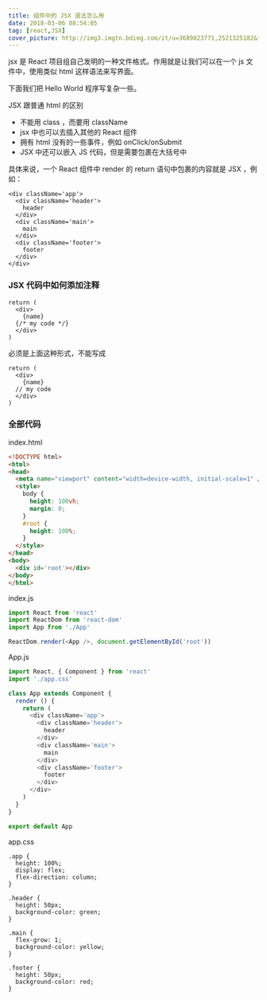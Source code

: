 ```yaml
---
title: 组件中的 JSX 语法怎么用
date: 2018-03-06 08:54:05
tag: [react,JSX]
cover_picture: http://img3.imgtn.bdimg.com/it/u=3689823771,2521325182&fm=27&gp=0.jpg
---
```


jsx 是 React 项目组自己发明的一种文件格式。作用就是让我们可以在一个 js 文件中，使用类似 html 这样语法来写界面。

下面我们把 Hello World 程序写复杂一些。

JSX 跟普通 html 的区别

- 不能用 class ，而要用 className
- jsx 中也可以去插入其他的 React 组件
- 拥有 html 没有的一些事件，例如 onClick/onSubmit
- JSX 中还可以嵌入 JS 代码，但是需要包裹在大括号中

具体来说，一个 React 组件中 render 的 return 语句中包裹的内容就是 JSX ，例如：
```
<div className='app'>
  <div className='header'>
    header
  </div>
  <div className='main'>
    main
  </div>
  <div className='footer'>
    footer
  </div>
</div>
```
### JSX 代码中如何添加注释
```
return (
  <div>
    {name}
  {/* my code */}
  </div>
)
```
必须是上面这种形式，不能写成
```
return (
  <div>
    {name}
  // my code
  </div>
)
```

### 全部代码

index.html
```html
<!DOCTYPE html>
<html>
<head>
  <meta name="viewport" content="width=device-width, initial-scale=1" />
  <style>
    body {
      height: 100vh;
      margin: 0;
    }
    #root {
      height: 100%;
    }
  </style>
</head>
<body>
  <div id='root'></div>
</body>
</html>
```
index.js
```js
import React from 'react'
import ReactDom from 'react-dom'
import App from './App'

ReactDom.render(<App />, document.getElementById('root'))
```
App.js
```js
import React, { Component } from 'react'
import './app.css'

class App extends Component {
  render () {
    return (
      <div className='app'>
        <div className='header'>
          header
        </div>
        <div className='main'>
          main
        </div>
        <div className='footer'>
          footer
        </div>
      </div>
    )
  }
}

export default App
```
app.css
```
.app {
  height: 100%;
  display: flex;
  flex-direction: column;
}

.header {
  height: 50px;
  background-color: green;
}

.main {
  flex-grow: 1;
  background-color: yellow;
}

.footer {
  height: 50px;
  background-color: red;
}
```

